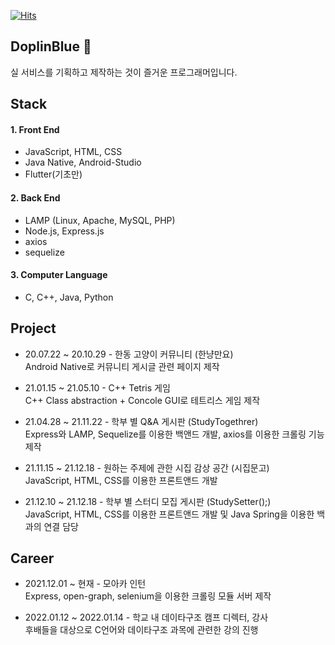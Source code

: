 [![Hits](https://hits.seeyoufarm.com/api/count/incr/badge.svg?url=https%3A%2F%2Fgithub.com%2FYuSoeun%2Fhit-counter&count_bg=%233D61C8&title_bg=%23555555&icon=&icon_color=%23E7E7E7&title=hits&edge_flat=false)](https://hits.seeyoufarm.com)

## DoplinBlue 👋
실 서비스를 기획하고 제작하는 것이 즐거운 프로그래머입니다.

## Stack
#### 1. Front End
- JavaScript, HTML, CSS
- Java Native, Android-Studio
- Flutter(기초만)

#### 2. Back End
- LAMP (Linux, Apache, MySQL, PHP)
- Node.js, Express.js
- axios
- sequelize

#### 3. Computer Language
- C, C++, Java, Python

## Project

- 20.07.22 ~ 20.10.29 - 한동 고양이 커뮤니티 (한냥만요)  
Android Native로 커뮤니티 게시글 관련 페이지 제작

- 21.01.15 ~ 21.05.10 - C++ Tetris 게임  
C++ Class abstraction + Concole GUI로 테트리스 게임 제작

- 21.04.28 ~ 21.11.22 - 학부 별 Q&A 게시판 (StudyTogethrer)  
Express와 LAMP, Sequelize를 이용한 백앤드 개발, axios를 이용한 크롤링 기능 제작

- 21.11.15 ~ 21.12.18 - 원하는 주제에 관한 시집 감상 공간 (시집문고)  
JavaScript, HTML, CSS를 이용한 프론트앤드 개발

- 21.12.10 ~ 21.12.18 - 학부 별 스터디 모집 게시판 (StudySetter();)  
JavaScript, HTML, CSS를 이용한 프론트앤드 개발 및 Java Spring을 이용한 백과의 연결 담당

## Career

- 2021.12.01 ~ 현재 - 모아카 인턴  
Express, open-graph, selenium을 이용한 크롤링 모듈 서버 제작

- 2022.01.12 ~ 2022.01.14 - 학교 내 데이타구조 캠프 디렉터, 강사  
후배들을 대상으로 C언어와 데이타구조 과목에 관련한 강의 진행
